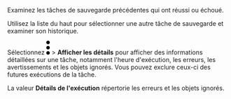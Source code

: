 Examinez les tâches de sauvegarde précédentes qui ont réussi ou échoué.

Utilisez la liste du haut pour sélectionner une autre tâche de sauvegarde et examiner son historique.

Sélectionnez ![](../Images/more_vert_kebob-15px.svg) \> **Afficher les détails** pour afficher des informations détaillées sur une tâche, notamment l'heure d'exécution, les erreurs, les avertissements et les objets ignorés. Vous pouvez exclure ceux-ci des futures exécutions de la tâche.

La valeur **Détails de l'exécution** répertorie les erreurs et les objets ignorés.

